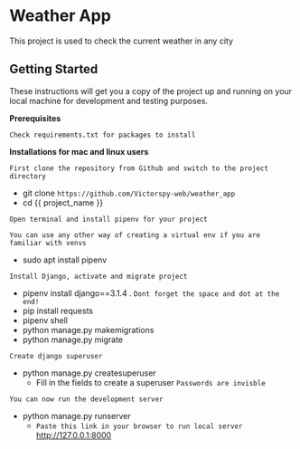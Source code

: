 # Weather App

This project is used to check the current weather in any city

## Getting Started

These instructions will get you a copy of the project up and running on your local machine for development and testing purposes. 

**Prerequisites**

```
Check requirements.txt for packages to install
```

**Installations for mac and linux users**

```
First clone the repository from Github and switch to the project directory
```

* git clone `https://github.com/Victorspy-web/weather_app`
* cd {{ project_name }}


```
Open terminal and install pipenv for your project
```

`
You can use any other way of creating a virtual env if you are familiar with venvs
`

* sudo apt install pipenv

```
Install Django, activate and migrate project
```

* pipenv install django==3.1.4 . `Dont forget the space and dot at the end!`
* pip install requests
* pipenv shell
* python manage.py makemigrations
* python manage.py migrate


```
Create django superuser
```

* python manage.py createsuperuser
    * Fill in the fields to create a superuser `Passwords are invisble`


```
You can now run the development server
```

* python manage.py runserver
    * `Paste this link in your browser to run local server` http://127.0.0.1:8000
